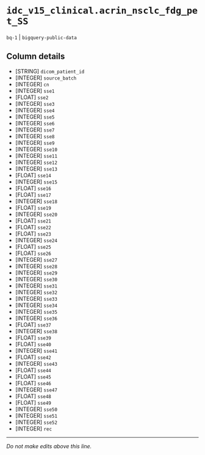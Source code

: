 # `idc_v15_clinical.acrin_nsclc_fdg_pet_SS`
`bq-1` | `bigquery-public-data`

## Column details
* [STRING]    `dicom_patient_id`
* [INTEGER]   `source_batch`
* [INTEGER]   `cn`
* [INTEGER]   `sse1`
* [FLOAT]     `sse2`
* [INTEGER]   `sse3`
* [INTEGER]   `sse4`
* [INTEGER]   `sse5`
* [INTEGER]   `sse6`
* [INTEGER]   `sse7`
* [INTEGER]   `sse8`
* [INTEGER]   `sse9`
* [INTEGER]   `sse10`
* [INTEGER]   `sse11`
* [INTEGER]   `sse12`
* [INTEGER]   `sse13`
* [FLOAT]     `sse14`
* [INTEGER]   `sse15`
* [FLOAT]     `sse16`
* [FLOAT]     `sse17`
* [INTEGER]   `sse18`
* [FLOAT]     `sse19`
* [INTEGER]   `sse20`
* [FLOAT]     `sse21`
* [FLOAT]     `sse22`
* [FLOAT]     `sse23`
* [INTEGER]   `sse24`
* [FLOAT]     `sse25`
* [FLOAT]     `sse26`
* [INTEGER]   `sse27`
* [INTEGER]   `sse28`
* [INTEGER]   `sse29`
* [INTEGER]   `sse30`
* [INTEGER]   `sse31`
* [INTEGER]   `sse32`
* [INTEGER]   `sse33`
* [INTEGER]   `sse34`
* [INTEGER]   `sse35`
* [INTEGER]   `sse36`
* [FLOAT]     `sse37`
* [INTEGER]   `sse38`
* [FLOAT]     `sse39`
* [FLOAT]     `sse40`
* [INTEGER]   `sse41`
* [FLOAT]     `sse42`
* [INTEGER]   `sse43`
* [FLOAT]     `sse44`
* [FLOAT]     `sse45`
* [FLOAT]     `sse46`
* [INTEGER]   `sse47`
* [FLOAT]     `sse48`
* [FLOAT]     `sse49`
* [INTEGER]   `sse50`
* [INTEGER]   `sse51`
* [INTEGER]   `sse52`
* [INTEGER]   `rec`

-------------------------------------------------------------------------------
*Do not make edits above this line.*
